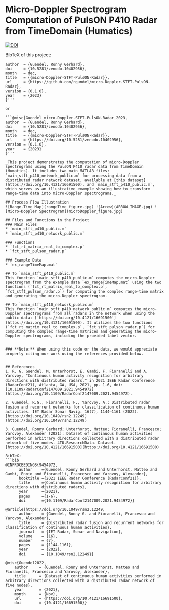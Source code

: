 # Micro-Doppler Spectrogram Computation of PulsON P410 Radar from TimeDomain (Humatics)

[![DOI](https://zenodo.org/badge/716959989.svg)](https://zenodo.org/doi/10.5281/zenodo.10402955)

BibTeX of this project: 
```@software{Guendel_micro-Doppler-STFT-PulsON-Radar_2023,
author  = {Guendel, Ronny Gerhard},
doi     = {10.5281/zenodo.10402956},
month   = dec,
title   = {{micro-Doppler-STFT-PulsON-Radar}},
url     = {https://github.com/rgundel/micro-Doppler-STFT-PulsON-Radar},
version = {0.1.0},
year    = {2023}
}'''

or 

```@misc{Guendel_micro-Doppler-STFT-PulsON-Radar_2023,
author  = {Guendel, Ronny Gerhard},
doi     = {10.5281/zenodo.10402956},
month   = dec,
title   = {{micro-Doppler-STFT-PulsON-Radar}},
url     = {https://doi.org/10.5281/zenodo.10402956},
version = {0.1.0},
year    = {2023}
}'''

_This project demonstrates the computation of micro-Doppler spectrograms using the PulsON P410 radar data from TimeDomain (Humatics). It includes two main MATLAB files: `main_stft_p410_network_public.m` for processing data from a distributed radar network dataset, available at [this dataset](https://doi.org/10.4121/16691500), and `main_stft_p410_public.m`, which serves as an illustrative example showing how to transform range-time data into micro-Doppler spectrograms._

## Process Flow Illustration
![Range-Time Map](rangeTime_figure.jpg) ![Arrow](ARROW_IMAGE.jpg) ![Micro-Doppler Spectrogram](microDoppler_figure.jpg)

## Files and Functions in the Project
### Main Files
* `main_stft_p410_public.m`
* `main_stft_p410_network_public.m`

### Functions
* `fct_rt_matrix_real_to_complex.p`
* `fct_stft_pulson_radar.p`

### Example Data
* `ex_rangeTimeMap.mat`

## To `main_stft_p410_public.m`
This function `main_stft_p410_public.m` computes the micro-Doppler spectrogram from the example data `ex_rangeTimeMap.mat` using the two functions (`fct_rt_matrix_real_to_complex.p`, `fct_stft_pulson_radar.p`) for computing the complex range-time matrix and generating the micro-Doppler spectrogram.

## To `main_stft_p410_network_public.m`
This function `main_stft_p410_network_public.m` computes the micro-Doppler spectrograms from all radars in the network when using the public data: [`https://doi.org/10.4121/16691500`](https://doi.org/10.4121/16691500). It utilizes the two functions (`fct_rt_matrix_real_to_complex.p`, `fct_stft_pulson_radar.p`) for computing the complex range-time matrices and generating the micro-Doppler spectrograms, including the provided label vector.


### **Note:** When using this code or the data, we would appreciate properly citing our work using the references provided below.


## References
1. R. G. Guendel, M. Unterhorst, E. Gambi, F. Fioranelli and A. Yarovoy, "Continuous human activity recognition for arbitrary directions with distributed radars," in 2021 IEEE Radar Conference (RadarConf21), Atlanta, GA, USA, 2021, pp. 1-6, doi: [10.1109/RadarConf2147009.2021.9454972](https://doi.org/10.1109/RadarConf2147009.2021.9454972).

2. Guendel, R.G., Fioranelli, F., Yarovoy, A.: Distributed radar fusion and recurrent networks for classification of continuous human activities. IET Radar Sonar Navig. 16(7), 1144–1161 (2022). [https://doi.org/10.1049/rsn2.12249](https://doi.org/10.1049/rsn2.12249)

3. Guendel, Ronny Gerhard; Unterhorst, Matteo; Fioranelli, Francesco; Yarovoy, Alexander (2021): Dataset of continuous human activities performed in arbitrary directions collected with a distributed radar network of five nodes. 4TU.ResearchData. Dataset. [https://doi.org/10.4121/16691500](https://doi.org/10.4121/16691500)

BibTeX:
```bib
@INPROCEEDINGS{9454972,
      author    ={Guendel, Ronny Gerhard and Unterhorst, Matteo and Gambi, Ennio and Fioranelli, Francesco and Yarovoy, Alexander},
      booktitle ={2021 IEEE Radar Conference (RadarConf21)}, 
      title     ={Continuous human activity recognition for arbitrary directions with distributed radars}, 
      year      ={2021},
      pages     ={1-6},
      doi       ={10.1109/RadarConf2147009.2021.9454972}}

@article{https://doi.org/10.1049/rsn2.12249,
      author    = {Guendel, Ronny G. and Fioranelli, Francesco and Yarovoy, Alexander},
      title     = {Distributed radar fusion and recurrent networks for classification of continuous human activities},
      journal   = {IET Radar, Sonar and Navigation},
      volume    = {16},
      number    = {7},
      pages     = {1144-1161},
      year      = {2022},
      doi       = {10.1049/rsn2.12249}}

@misc{Guendel2022, 
    author     = {Guendel, Ronny and Unterhorst, Matteo and Fioranelli, Francesco and Yarovoy, Alexander},
    title      = {Dataset of continuous human activities performed in arbitrary directions collected with a distributed radar network of five nodes},
    year       = {2021}, 
    month      = {Nov}, 
    url        = {https://doi.org/10.4121/16691500}, 
    doi        = {10.4121/16691500}} 
